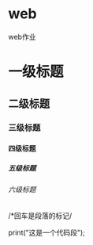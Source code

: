 # web
web作业
 # 一级标题
## 二级标题
### 三级标题
 #### 四级标题
##### 五级标题
###### 六级标题

/*回车是段落的标记/

print("这是一个代码段");
